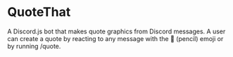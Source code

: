 # QuoteThat

A Discord.js bot that makes quote graphics from Discord messages.
A user can create a quote by reacting to any message with the 📝 (pencil) emoji or by running /quote.
